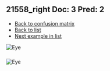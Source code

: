 ## 21558_right Doc: 3 Pred: 2
- [Back to confusion matrix](https://github.com/juliandewit/kaggle_retinopathy/blob/master/matrix.md)
- [Back to list](https://github.com/juliandewit/kaggle_retinopathy/blob/master/lists/32/list.md)
- [Next example in list](https://github.com/juliandewit/kaggle_retinopathy/blob/master/lists/32/21/21760_right.md)

![Eye](https://retinopaty.blob.core.windows.net/size1024/21558_right_3.jpeg)

### 

![Eye]()
